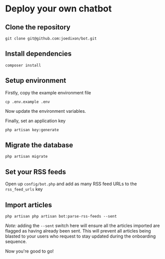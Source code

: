# Deploy your own chatbot

## Clone the repository

`git clone git@github.com:joedixon/bot.git`

## Install dependencies

`composer install`

## Setup environment

Firstly, copy the example environment file

`cp .env.example .env`

Now update the environment variables.

Finally, set an application key

`php artisan key:generate`

## Migrate the database

`php artisan migrate`

## Set your RSS feeds

Open up `config/bot.php` and add as many RSS feed URLs to the `rss_feed_urls` key

## Import articles

`php artisan php artisan bot:parse-rss-feeds --sent`

*Note:* adding the `--sent` switch here will ensure all the articles imported are flagged as having already been sent. This will prevent all articles being blasted to your users who request to stay updated during the onboarding sequence.

Now you're good to go! 
